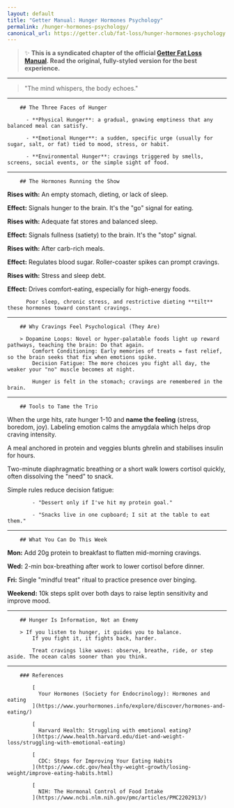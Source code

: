 ```yaml
---
layout: default
title: "Getter Manual: Hunger Hormones Psychology"
permalink: /hunger-hormones-psychology/
canonical_url: https://getter.club/fat-loss/hunger-hormones-psychology
---
```

> ✨ **This is a syndicated chapter of the official [Getter Fat Loss Manual](https://getter.club/fat-loss/hunger-hormones-psychology). Read the original, fully-styled version for the best experience.**

---

> "The mind whispers, the body echoes."

---

        ## The Three Faces of Hunger

          - **Physical Hunger**: a gradual, gnawing emptiness that any balanced meal can satisfy.

          - **Emotional Hunger**: a sudden, specific urge (usually for sugar, salt, or fat) tied to mood, stress, or habit.

          - **Environmental Hunger**: cravings triggered by smells, screens, social events, or the simple sight of food.

---

        ## The Hormones Running the Show

**Rises with:** An empty stomach, dieting, or lack of sleep.

**Effect:** Signals hunger to the brain. It's the "go" signal for eating.

**Rises with:** Adequate fat stores and balanced sleep.

**Effect:** Signals fullness (satiety) to the brain. It's the "stop" signal.

**Rises with:** After carb-rich meals.

**Effect:** Regulates blood sugar. Roller-coaster spikes can prompt cravings.

**Rises with:** Stress and sleep debt.

**Effect:** Drives comfort-eating, especially for high-energy foods.

          Poor sleep, chronic stress, and restrictive dieting **tilt** these hormones toward constant cravings.

---

        ## Why Cravings Feel Psychological (They Are)

        > Dopamine Loops: Novel or hyper-palatable foods light up reward pathways, teaching the brain: Do that again.
            Comfort Conditioning: Early memories of treats = fast relief, so the brain seeks that fix when emotions spike.
            Decision Fatigue: The more choices you fight all day, the weaker your "no" muscle becomes at night.

            Hunger is felt in the stomach; cravings are remembered in the brain.

---

        ## Tools to Tame the Trio

When the urge hits, rate hunger 1-10 and **name the feeling** (stress, boredom, joy). Labeling emotion calms the amygdala which helps drop craving intensity.

A meal anchored in protein and veggies blunts ghrelin and stabilises insulin for hours.

Two-minute diaphragmatic breathing or a short walk lowers cortisol quickly, often dissolving the "need" to snack.

Simple rules reduce decision fatigue:

            - "Dessert only if I've hit my protein goal."

            - "Snacks live in one cupboard; I sit at the table to eat them."

---

        ## What You Can Do This Week

**Mon:** Add 20g protein to breakfast to flatten mid-morning cravings.

**Wed:** 2-min box-breathing after work to lower cortisol before dinner.

**Fri:** Single "mindful treat" ritual to practice presence over binging.

**Weekend:** 10k steps split over both days to raise leptin sensitivity and improve mood.

---

        ## Hunger Is Information, Not an Enemy

        > If you listen to hunger, it guides you to balance.
            If you fight it, it fights back, harder.

            Treat cravings like waves: observe, breathe, ride, or step aside. The ocean calms sooner than you think.

---

        ### References

            [
              Your Hormones (Society for Endocrinology): Hormones and eating
            ](https://www.yourhormones.info/explore/discover/hormones-and-eating/)

            [
              Harvard Health: Struggling with emotional eating?
            ](https://www.health.harvard.edu/diet-and-weight-loss/struggling-with-emotional-eating)

            [
              CDC: Steps for Improving Your Eating Habits
            ](https://www.cdc.gov/healthy-weight-growth/losing-weight/improve-eating-habits.html)

            [
              NIH: The Hormonal Control of Food Intake
            ](https://www.ncbi.nlm.nih.gov/pmc/articles/PMC2202913/)